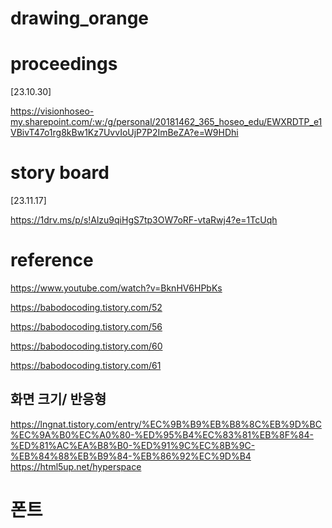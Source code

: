 # drawing_orange

# proceedings
[23.10.30]

https://visionhoseo-my.sharepoint.com/:w:/g/personal/20181462_365_hoseo_edu/EWXRDTP_e1VBivT47o1rg8kBw1Kz7UvvIoUjP7P2ImBeZA?e=W9HDhi

# story board
[23.11.17]

https://1drv.ms/p/s!Alzu9qiHgS7tp3OW7oRF-vtaRwj4?e=1TcUqh


# reference

https://www.youtube.com/watch?v=BknHV6HPbKs

https://babodocoding.tistory.com/52 


https://babodocoding.tistory.com/56


https://babodocoding.tistory.com/60


https://babodocoding.tistory.com/61


## 화면 크기/ 반응형
https://lngnat.tistory.com/entry/%EC%9B%B9%EB%B8%8C%EB%9D%BC%EC%9A%B0%EC%A0%80-%ED%95%B4%EC%83%81%EB%8F%84-%ED%81%AC%EA%B8%B0-%ED%91%9C%EC%8B%9C-%EB%84%88%EB%B9%84-%EB%86%92%EC%9D%B4
https://html5up.net/hyperspace

# 폰트





